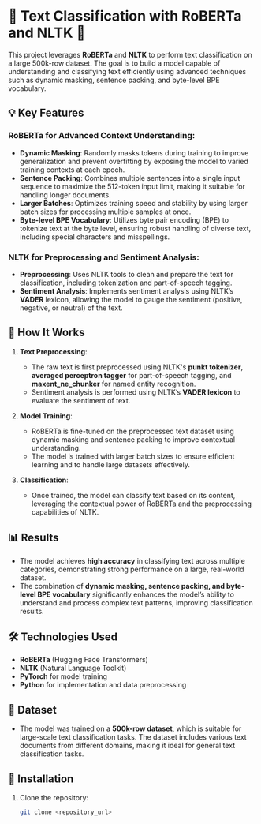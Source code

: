 # 🚀 Text Classification with RoBERTa and NLTK 🧠

This project leverages **RoBERTa** and **NLTK** to perform text classification on a large 500k-row dataset. The goal is to build a model capable of understanding and classifying text efficiently using advanced techniques such as dynamic masking, sentence packing, and byte-level BPE vocabulary.

## 💡 Key Features

### RoBERTa for Advanced Context Understanding:
- **Dynamic Masking**: Randomly masks tokens during training to improve generalization and prevent overfitting by exposing the model to varied training contexts at each epoch.
- **Sentence Packing**: Combines multiple sentences into a single input sequence to maximize the 512-token input limit, making it suitable for handling longer documents.
- **Larger Batches**: Optimizes training speed and stability by using larger batch sizes for processing multiple samples at once.
- **Byte-level BPE Vocabulary**: Utilizes byte pair encoding (BPE) to tokenize text at the byte level, ensuring robust handling of diverse text, including special characters and misspellings.

### NLTK for Preprocessing and Sentiment Analysis:
- **Preprocessing**: Uses NLTK tools to clean and prepare the text for classification, including tokenization and part-of-speech tagging.
- **Sentiment Analysis**: Implements sentiment analysis using NLTK’s **VADER** lexicon, allowing the model to gauge the sentiment (positive, negative, or neutral) of the text.

## 🔧 How It Works

1. **Text Preprocessing**:
   - The raw text is first preprocessed using NLTK's **punkt tokenizer**, **averaged perceptron tagger** for part-of-speech tagging, and **maxent_ne_chunker** for named entity recognition.
   - Sentiment analysis is performed using NLTK’s **VADER lexicon** to evaluate the sentiment of text.

2. **Model Training**:
   - RoBERTa is fine-tuned on the preprocessed text dataset using dynamic masking and sentence packing to improve contextual understanding.
   - The model is trained with larger batch sizes to ensure efficient learning and to handle large datasets effectively.

3. **Classification**:
   - Once trained, the model can classify text based on its content, leveraging the contextual power of RoBERTa and the preprocessing capabilities of NLTK.

## 📊 Results
- The model achieves **high accuracy** in classifying text across multiple categories, demonstrating strong performance on a large, real-world dataset.
- The combination of **dynamic masking, sentence packing, and byte-level BPE vocabulary** significantly enhances the model’s ability to understand and process complex text patterns, improving classification results.
  
## 🛠️ Technologies Used
- **RoBERTa** (Hugging Face Transformers)
- **NLTK** (Natural Language Toolkit)
- **PyTorch** for model training
- **Python** for implementation and data preprocessing

## 📂 Dataset
- The model was trained on a **500k-row dataset**, which is suitable for large-scale text classification tasks. The dataset includes various text documents from different domains, making it ideal for general text classification tasks.

## 🔧 Installation

1. Clone the repository:
   ```bash
   git clone <repository_url>
